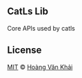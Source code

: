 ## CatLs Lib

Core APIs used by catls

## License

[MIT](https://git.io/fxKXN) © [Hoàng Văn Khải](https://github.com/KSXGitHub)
